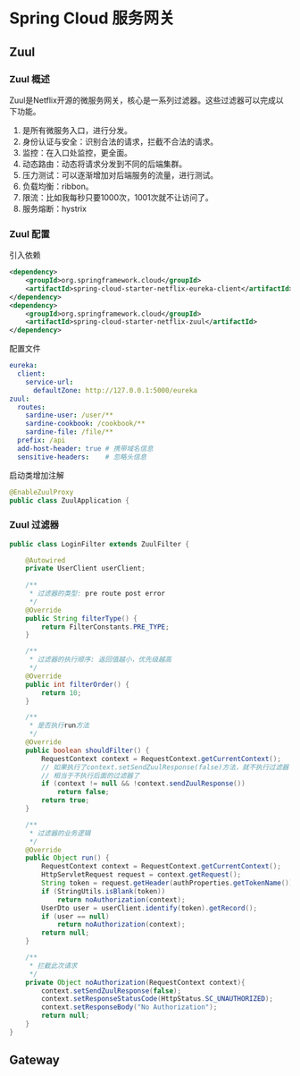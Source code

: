# Spring Cloud 服务网关

## Zuul

### Zuul 概述

Zuul是Netflix开源的微服务网关，核心是一系列过滤器。这些过滤器可以完成以下功能。

1. 是所有微服务入口，进行分发。
2. 身份认证与安全：识别合法的请求，拦截不合法的请求。
3. 监控：在入口处监控，更全面。
4. 动态路由：动态将请求分发到不同的后端集群。
5. 压力测试：可以逐渐增加对后端服务的流量，进行测试。
6. 负载均衡：ribbon。
7. 限流：比如我每秒只要1000次，1001次就不让访问了。
8. 服务熔断：hystrix

### Zuul 配置

引入依赖

```xml
<dependency>
    <groupId>org.springframework.cloud</groupId>
    <artifactId>spring-cloud-starter-netflix-eureka-client</artifactId>
</dependency>
<dependency>
    <groupId>org.springframework.cloud</groupId>
    <artifactId>spring-cloud-starter-netflix-zuul</artifactId>
</dependency>
```

配置文件

```yaml
eureka:
  client:
    service-url:
      defaultZone: http://127.0.0.1:5000/eureka
zuul:
  routes:
    sardine-user: /user/**
    sardine-cookbook: /cookbook/**
    sardine-file: /file/**
  prefix: /api
  add-host-header: true # 携带域名信息
  sensitive-headers:    # 忽略头信息
```

启动类增加注解

```java
@EnableZuulProxy
public class ZuulApplication {
```

### Zuul 过滤器

```java
public class LoginFilter extends ZuulFilter {

    @Autowired
    private UserClient userClient;
    
    /**
     * 过滤器的类型: pre route post error
     */
    @Override
    public String filterType() {
        return FilterConstants.PRE_TYPE;
    }

    /**
     * 过滤器的执行顺序: 返回值越小，优先级越高
     */
    @Override
    public int filterOrder() {
        return 10;
    }

    /**
     * 是否执行run方法
     */
    @Override
    public boolean shouldFilter() {
        RequestContext context = RequestContext.getCurrentContext();
        // 如果执行了context.setSendZuulResponse(false)方法，就不执行过滤器
        // 相当于不执行后面的过滤器了
        if (context != null && !context.sendZuulResponse())
            return false;
        return true;
    }

    /**
     * 过滤器的业务逻辑
     */
    @Override
    public Object run() {
        RequestContext context = RequestContext.getCurrentContext();
        HttpServletRequest request = context.getRequest();
        String token = request.getHeader(authProperties.getTokenName());
        if (StringUtils.isBlank(token))
            return noAuthorization(context);
        UserDto user = userClient.identify(token).getRecord();
        if (user == null)
            return noAuthorization(context);
        return null;
    }

    /**
     * 拦截此次请求
     */
    private Object noAuthorization(RequestContext context){
        context.setSendZuulResponse(false);
        context.setResponseStatusCode(HttpStatus.SC_UNAUTHORIZED);
        context.setResponseBody("No Authorization");
        return null;
    }
}
```

## Gateway